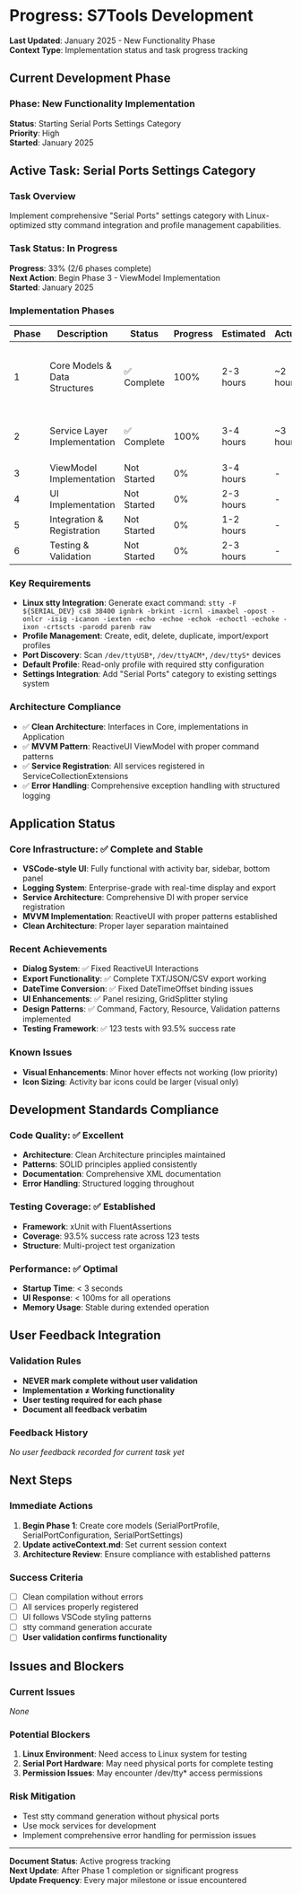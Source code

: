 # Progress: S7Tools Development

**Last Updated**: January 2025 - New Functionality Phase  
**Context Type**: Implementation status and task progress tracking  

## Current Development Phase

### **Phase**: New Functionality Implementation
**Status**: Starting Serial Ports Settings Category  
**Priority**: High  
**Started**: January 2025  

## Active Task: Serial Ports Settings Category

### **Task Overview**
Implement comprehensive "Serial Ports" settings category with Linux-optimized stty command integration and profile management capabilities.

### **Task Status**: In Progress
**Progress**: 33% (2/6 phases complete)  
**Next Action**: Begin Phase 3 - ViewModel Implementation  
**Started**: January 2025  

### **Implementation Phases**

| Phase | Description | Status | Progress | Estimated | Actual | Notes |
|-------|-------------|--------|----------|-----------|--------|-------|
| 1 | Core Models & Data Structures | ✅ Complete | 100% | 2-3 hours | ~2 hours | SerialPortProfile, SerialPortConfiguration, SerialPortSettings models created and compiling. Build verified successful. |
| 2 | Service Layer Implementation | ✅ Complete | 100% | 3-4 hours | ~3 hours | All services implemented and registered. Build successful. |
| 3 | ViewModel Implementation | Not Started | 0% | 3-4 hours | - | ReactiveUI ViewModel with commands |
| 4 | UI Implementation | Not Started | 0% | 2-3 hours | - | XAML views and data binding |
| 5 | Integration & Registration | Not Started | 0% | 1-2 hours | - | Service registration and settings integration |
| 6 | Testing & Validation | Not Started | 0% | 2-3 hours | - | User validation required |

### **Key Requirements**
- **Linux stty Integration**: Generate exact command: `stty -F ${SERIAL_DEV} cs8 38400 ignbrk -brkint -icrnl -imaxbel -opost -onlcr -isig -icanon -iexten -echo -echoe -echok -echoctl -echoke -ixon -crtscts -parodd parenb raw`
- **Profile Management**: Create, edit, delete, duplicate, import/export profiles
- **Port Discovery**: Scan `/dev/ttyUSB*`, `/dev/ttyACM*`, `/dev/ttyS*` devices
- **Default Profile**: Read-only profile with required stty configuration
- **Settings Integration**: Add "Serial Ports" category to existing settings system

### **Architecture Compliance**
- ✅ **Clean Architecture**: Interfaces in Core, implementations in Application
- ✅ **MVVM Pattern**: ReactiveUI ViewModel with proper command patterns
- ✅ **Service Registration**: All services registered in ServiceCollectionExtensions
- ✅ **Error Handling**: Comprehensive exception handling with structured logging

## Application Status

### **Core Infrastructure**: ✅ Complete and Stable
- **VSCode-style UI**: Fully functional with activity bar, sidebar, bottom panel
- **Logging System**: Enterprise-grade with real-time display and export
- **Service Architecture**: Comprehensive DI with proper service registration
- **MVVM Implementation**: ReactiveUI with proper patterns established
- **Clean Architecture**: Proper layer separation maintained

### **Recent Achievements**
- **Dialog System**: ✅ Fixed ReactiveUI Interactions
- **Export Functionality**: ✅ Complete TXT/JSON/CSV export working
- **DateTime Conversion**: ✅ Fixed DateTimeOffset binding issues
- **UI Enhancements**: ✅ Panel resizing, GridSplitter styling
- **Design Patterns**: ✅ Command, Factory, Resource, Validation patterns implemented
- **Testing Framework**: ✅ 123 tests with 93.5% success rate

### **Known Issues**
- **Visual Enhancements**: Minor hover effects not working (low priority)
- **Icon Sizing**: Activity bar icons could be larger (visual only)

## Development Standards Compliance

### **Code Quality**: ✅ Excellent
- **Architecture**: Clean Architecture principles maintained
- **Patterns**: SOLID principles applied consistently
- **Documentation**: Comprehensive XML documentation
- **Error Handling**: Structured logging throughout

### **Testing Coverage**: ✅ Established
- **Framework**: xUnit with FluentAssertions
- **Coverage**: 93.5% success rate across 123 tests
- **Structure**: Multi-project test organization

### **Performance**: ✅ Optimal
- **Startup Time**: < 3 seconds
- **UI Response**: < 100ms for all operations
- **Memory Usage**: Stable during extended operation

## User Feedback Integration

### **Validation Rules**
- **NEVER mark complete without user validation**
- **Implementation ≠ Working functionality**
- **User testing required for each phase**
- **Document all feedback verbatim**

### **Feedback History**
*No user feedback recorded for current task yet*

## Next Steps

### **Immediate Actions**
1. **Begin Phase 1**: Create core models (SerialPortProfile, SerialPortConfiguration, SerialPortSettings)
2. **Update activeContext.md**: Set current session context
3. **Architecture Review**: Ensure compliance with established patterns

### **Success Criteria**
- [ ] Clean compilation without errors
- [ ] All services properly registered
- [ ] UI follows VSCode styling patterns
- [ ] stty command generation accurate
- [ ] **User validation confirms functionality**

## Issues and Blockers

### **Current Issues**
*None*

### **Potential Blockers**
1. **Linux Environment**: Need access to Linux system for testing
2. **Serial Port Hardware**: May need physical ports for complete testing
3. **Permission Issues**: May encounter /dev/tty* access permissions

### **Risk Mitigation**
- Test stty command generation without physical ports
- Use mock services for development
- Implement comprehensive error handling for permission issues

---

**Document Status**: Active progress tracking  
**Next Update**: After Phase 1 completion or significant progress  
**Update Frequency**: Every major milestone or issue encountered